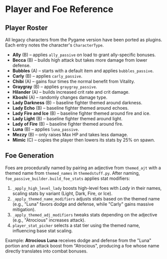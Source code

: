 # Player and Foe Reference

## Player Roster
All legacy characters from the Pygame version have been ported as plugins.
Each entry notes the character's `CharacterType`.

- **Ally** (B) – applies `ally_passive` on load to grant ally-specific bonuses.
- **Becca** (B) – builds high attack but takes more damage from lower defense.
- **Bubbles** (A) – starts with a default item and applies `bubbles_passive`.
- **Carly** (B) – applies `carly_passive`.
- **Chibi** (A) – gains four times the normal benefit from Vitality.
- **Graygray** (B) – applies `graygray_passive`.
- **Hilander** (A) – builds increased crit rate and crit damage.
- **Kboshi** (A) – randomly changes damage type.
- **Lady Darkness** (B) – baseline fighter themed around darkness.
- **Lady Echo** (B) – baseline fighter themed around echoes.
- **Lady Fire and Ice** (B) – baseline fighter themed around fire and ice.
- **Lady Light** (B) – baseline fighter themed around light.
- **Lady of Fire** (B) – baseline fighter themed around fire.
- **Luna** (B) – applies `luna_passive`.
- **Mezzy** (B) – only raises Max HP and takes less damage.
- **Mimic** (C) – copies the player then lowers its stats by 25% on spawn.

## Foe Generation
Foes are procedurally named by pairing an adjective from `themed_ajt`
with a themed name from `themed_names` in `themedstuff.py`. After naming,
`foe_passive_builder.build_foe_stats` applies stat modifiers:

1. `_apply_high_level_lady` boosts high-level foes with *Lady* in their names,
   scaling stats by variant (Light, Dark, Fire, or Ice).
2. `_apply_themed_name_modifiers` adjusts stats based on the themed name
   (e.g., "Luna" favors dodge and defense, while "Carly" gains massive
   mitigation).
3. `_apply_themed_adj_modifiers` tweaks stats depending on the adjective
   (e.g., "Atrocious" increases attack).
4. `player_stat_picker` selects a stat tier using the themed name, influencing
   base stat scaling.

Example: **Atrocious Luna** receives dodge and defense from the "Luna" portion
and an attack boost from "Atrocious", producing a foe whose name directly
translates into combat bonuses.
